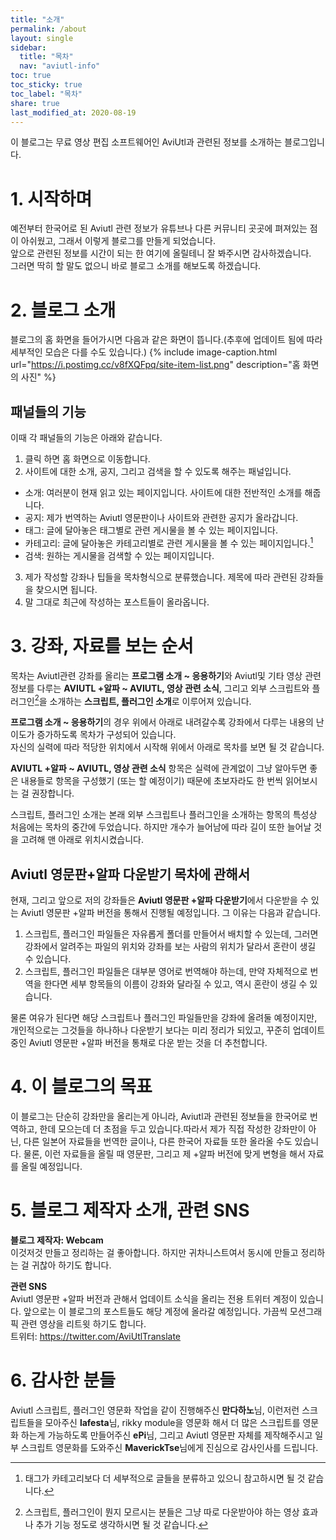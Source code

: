 ```yaml
---
title: "소개"
permalink: /about
layout: single
sidebar:
  title: "목차"
  nav: "aviutl-info"
toc: true
toc_sticky: true
toc_label: "목차"
share: true
last_modified_at: 2020-08-19
---
```

이 블로그는 무료 영상 편집 소프트웨어인 AviUtl과 관련된 정보를 소개하는 블로그입니다.

# 1. 시작하며
예전부터 한국어로 된 Aviutl 관련 정보가 유튜브나 다른 커뮤니티 곳곳에 펴져있는 점이 아쉬웠고, 그래서 이렇게 블로그를 만들게 되었습니다.  
앞으로 관련된 정보를 시간이 되는 한 여기에 올릴테니 잘 봐주시면 감사하겠습니다.  
그러면 딱히 할 말도 없으니 바로 블로그 소개를 해보도록 하겠습니다.
 
# 2. 블로그 소개
블로그의 홈 화면을 들어가시면 다음과 같은 화면이 뜹니다.(추후에 업데이트 됨에 따라 세부적인 모습은 다를 수도 있습니다.)
{% include image-caption.html url="https://i.postimg.cc/v8fXQFpq/site-item-list.png" description="홈 화면의 사진" %}
## 패널들의 기능
이때 각 패널들의 기능은 아래와 같습니다.
1. 클릭 하면 홈 화면으로 이동합니다.
2. 사이트에 대한 소개, 공지, 그리고 검색을 할 수 있도록 해주는 패널입니다.
  - 소개: 여러분이 현재 읽고 있는 페이지입니다. 사이트에 대한 전반적인 소개를 해줍니다.
  - 공지: 제가 번역하는 Aviutl 영문판이나 사이트와 관련한 공지가 올라갑니다.
  - 태그: 글에 달아놓은 태그별로 관련 게시물을 볼 수 있는 페이지입니다.
  - 카테고리: 글에 달아놓은 카테고리별로 관련 게시물을 볼 수 있는 페이지입니다.[^1]
  - 검색: 원하는 게시물을 검색할 수 있는 페이지입니다.
3. 제가 작성할 강좌나 팁들을 목차형식으로 분류했습니다. 제목에 따라 관련된 강좌들을 찾으시면 됩니다.
4. 말 그대로 최근에 작성하는 포스트들이 올라옵니다.
 
# 3. 강좌, 자료를 보는 순서
목차는 Aviutl관련 강좌를 올리는 **프로그램 소개 ~ 응용하기**와 Aviutl및 기타 영상 관련 정보를 다루는 **AVIUTL +알파 ~ AVIUTL, 영상 관련 소식**, 그리고 외부 스크립트와 플러그인[^2]을 소개하는 **스크립트, 플러그인 소개**로 이루어져 있습니다.
 
**프로그램 소개 ~ 응용하기**의 경우 위에서 아래로 내려갈수록 강좌에서 다루는 내용의 난이도가 증가하도록 목차가 구성되어 있습니다.  
자신의 실력에 따라 적당한 위치에서 시작해 위에서 아래로 목차를 보면 될 것 같습니다.
 
**AVIUTL +알파 ~ AVIUTL, 영상 관련 소식** 항목은 실력에 관계없이 그냥 알아두면 좋은 내용들로 항목을 구성했기 (또는 할 예정이기) 때문에 초보자라도 한 번씩 읽어보시는 걸 권장합니다.
 
스크립트, 플러그인 소개는 본래 외부 스크립트나 플러그인을 소개하는 항목의 특성상 처음에는 목차의 중간에 두었습니다. 하지만 개수가 늘어남에 따라 길이 또한 늘어날 것을 고려해 맨 아래로 위치시켰습니다.
 
## Aviutl 영문판+알파 다운받기 목차에 관해서
현재, 그리고 앞으로 저의 강좌들은 **Aviutl 영문판 +알파 다운받기**에서 다운받을 수 있는 Aviutl 영문판 +알파 버전을 통해서 진행될 예정입니다. 그 이유는 다음과 같습니다.
1. 스크립트, 플러그인 파일들은 자유롭게 폴더를 만들어서 배치할 수 있는데, 그러면 강좌에서 알려주는 파일의 위치와 강좌를 보는 사람의 위치가 달라서 혼란이 생길 수 있습니다.
2. 스크립트, 플러그인 파일들은 대부분 영어로 번역해야 하는데, 만약 자체적으로 번역을 한다면 세부 항목들의 이름이 강좌와 달라질 수 있고, 역시 혼란이 생길 수 있습니다.
 
물론 여유가 된다면 해당 스크립트나 플러그인 파일들만을 강좌에 올려둘 예정이지만, 개인적으로는 그것들을 하나하나 다운받기 보다는 미리 정리가 되있고, 꾸준히 업데이트 중인 Aviutl 영문판 +알파 버전을 통채로 다운 받는 것을 더 추천합니다.
 
# 4. 이 블로그의 목표
이 블로그는 단순히 강좌만을 올리는게 아니라, Aviutl과 관련된 정보들을 한국어로 번역하고, 한데 모으는데 더 초점을 두고 있습니다.따라서 제가 직접 작성한 강좌만이 아닌, 다른 일본어 자료들을 번역한 글이나, 다른 한국어 자료들 또한 올라올 수도 있습니다. 물론, 이런 자료들을 올릴 때 영문판, 그리고 제 +알파 버전에 맞게 변형을 해서 자료를 올릴 예정입니다.
 
# 5. 블로그 제작자 소개, 관련 SNS
**블로그 제작자: Webcam**  
이것저것 만들고 정리하는 걸 좋아합니다. 하지만 귀차니스트여서 동시에 만들고 정리하는 걸 귀찮아 하기도 합니다.
 
**관련 SNS**  
Aviutl 영문판 +알파 버전과 관해서 업데이트 소식을 올리는 전용 트위터 계정이 있습니다. 앞으로는 이 블로그의 포스트들도 해당 계정에 올라갈 예정입니다. 가끔씩 모션그래픽 관련 영상을 리트윗 하기도 합니다.  
트위터: <https://twitter.com/AviUtlTranslate>
 
# 6. 감사한 분들
Aviutl 스크립트, 플러그인 영문화 작업을 같이 진행해주신 **만다하노**님, 이런저런 스크립트들을 모아주신 **lafesta**님, rikky module을 영문화 해서 더 많은 스크립트를 영문화 하는게 가능하도록 만들어주신 **ePi**님, 그리고 Aviutl 영문판 자체를 제작해주시고 일부 스크립트 영문화를 도와주신 **MaverickTse**님에게 진심으로 감사인사를 드립니다. 

[^1]: 태그가 카테고리보다 더 세부적으로 글들을 분류하고 있으니 참고하시면 될 것 같습니다.
[^2]: 스크립트, 플러그인이 뭔지 모르시는 분들은 그냥 따로 다운받아야 하는 영상 효과나 추가 기능 정도로 생각하시면 될 것 같습니다.
